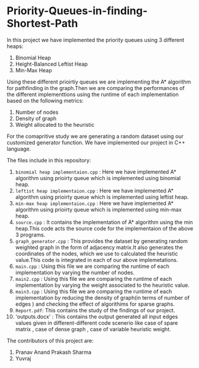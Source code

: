 # Priority-Queues-in-finding-Shortest-Path

In this project we have implemented the priority queues using 3 different heaps:
  1. Binomial Heap
  2. Height-Balanced Leftist Heap
  3. Min-Max Heap

Using these different prioirtiy queues we are implementing the A* algorithm for pathfinding in the graph.Then we are comparing the performances of the different implementtions using the runtime of each implementation based on the following metrics:
  1. Number of nodes
  2. Density of graph
  3. Weight allocated to the heuristic

For the comapritive study we are generating a random dataset using our customized generator function.
We have implemented our project in C++ language.

The files include in this repository:
  1. `binomial heap implementaion.cpp` : Here we have implemented A* algorithm using prioirty queue which is implemented using binomial heap.
  2. `leftist heap implementaion.cpp` : Here we have implemented A* algorithm using prioirty queue which is implemented using leftist heap.
  3. `min-max heap implementaion.cpp` : Here we have implemented A* algorithm using prioirty queue which is implemented using min-max heap.
  4. `source.cpp` : It contains the implementation of A* algorithm using the min heap.This code acts the source code for the implementaion of the above 3 programs. 
  5. `graph_generator.cpp` : This provides the dataset by generating random weighted graph in the form of adjacency matrix.It also generates the coordinates of the nodes, which we use to calculated the heuristic value.This code is integrated in each of our above implemetations.
  6. `main.cpp` : Using this file we are comparing the runtime of each implementation by varying the number of nodes.
  7. `main2.cpp` : Using this file we are comparing the runtime of each implementation by varying the weight associated to the heuristic value.
  8. `main3.cpp` : Using this file we are comparing the runtime of each implementation by reducing  the density of graph(in terms of number of edges ) and checking the effect of algorithims for sparse graphs.
  9. `Report.pdf`: This contains the study of the findings of our project.
  10. 'outputs.docx' : This contains the output generated all input edges values given in different-different code scenerio like case of spare matrix , case of dense graph , case of variable heuristic weight.

The contributors of this project are:
  1. Pranav Anand Prakash Sharma
  2. Yuvraj
